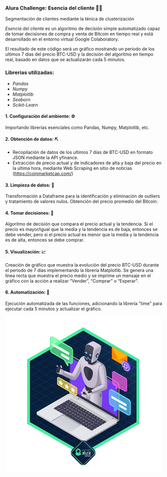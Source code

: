### Alura Challenge: Esencia del cliente 🛒🚦
Segmentación de clientes mediante la ténica de clusterización

*Esencia del cliente* es un algoritmo de decisión simple automatizado capaz de tomar decisiones de compra y venta de Bitcoin en tiempo real y está desarrollado en el entorno virtual Google Colaboratory.

El resultado de este código será un gráfico mostrando un periodo de los ultimos 7 días del precio BTC-USD y la decisión del algoritmo en tiempo real, basado en datos que se actualizarán cada 5 minutos.

### **Librerias utilizadas:**
- *Pandas*
- *Numpy*
- *Matplotlib*
- *Seaborn*
- *Scikit-Learn*

#### 1. Configuración del ambiente:  ⚙
Importando librerías esenciales como Pandas, Numpy, Matplotlib, etc.

#### 2. Obtención de datos: ⛏
 - Recopilación de datos de los ultimos 7 días de BTC-USD en formato JSON mediante la API yfinance.
 - Extracción de precio actual y de indicadores de alta y baja del precio en la ultima hora, mediante Web Scraping en sitio de noticias (https://coinmarketcap.com/)

#### 3. Limpieza de datos: 🧹
Transformación a Dataframe para la identificación y eliminación de outliers y tratamiento de valores nulos. Obtención del precio promedio del Bitcoin.

#### 4. Tomar decisiones: 🤔
Algoritmo de decisión que compara el precio actual y la tendencia. Si el precio es mayor/igual que la media y la tendencia es de baja, entonces se debe vender, pero si el precio actual es menor que la media y la tendencia es de alta, entonces se debe comprar.

#### 5. Visualización: 📈
Creación de gráfico que muestra la evolución del precio BTC-USD durante el periodo de 7 días implementando la librería Matplotlib. Se genera una línea recta que muestra el precio medio y se imprime un mensaje en el gráfico con la acción a realizar “Vender”, “Comprar” o “Esperar".

#### 6. Automatización: 🤖
Ejecución automatizada de las funciones, adicionando la librería "time" para ejecutar cada 5 minutos y actualizar el gráfico.

![](https://github.com/geeorgebixleer/robot-trading-BTC-USD/blob/main/insignia_robot_trading.png)
